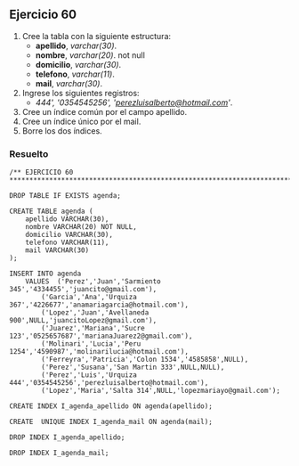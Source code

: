 ## Ejercicio 60


1. Cree la tabla con la siguiente estructura:
	* **apellido**, *varchar(30)*.
	* **nombre**, *varchar(20)*. not null
	* **domicilio**, *varchar(30)*.
	* **telefono**, *varchar(11)*.
	* **mail**, *varchar(30)*.
2. Ingrese los siguientes registros:
	* *444', '0354545256', 'perezluisalberto@hotmail.com'*.
3. Cree un índice común por el campo apellido.
4. Cree un índice único por el mail.
5. Borre los dos índices.


### Resuelto	
``` 			
/** EJERCICIO 60
******************************************************************************/

DROP TABLE IF EXISTS agenda;

CREATE TABLE agenda (
	apellido VARCHAR(30),
	nombre VARCHAR(20) NOT NULL,
	domicilio VARCHAR(30),
	telefono VARCHAR(11),
	mail VARCHAR(30)
);

INSERT INTO agenda 
	VALUES	('Perez','Juan','Sarmiento 345','4334455','juancito@gmail.com'),
		('Garcia','Ana','Urquiza 367','4226677','anamariagarcia@hotmail.com'),
		('Lopez','Juan','Avellaneda 900',NULL,'juancitoLopez@gmail.com'),
		('Juarez','Mariana','Sucre 123','0525657687','marianaJuarez2@gmail.com'),
		('Molinari','Lucia','Peru 1254','4590987','molinarilucia@hotmail.com'),
		('Ferreyra','Patricia','Colon 1534','4585858',NULL),
		('Perez','Susana','San Martin 333',NULL,NULL),
		('Perez','Luis','Urquiza 444','0354545256','perezluisalberto@hotmail.com'),
		('Lopez','Maria','Salta 314',NULL,'lopezmariayo@gmail.com');

CREATE INDEX I_agenda_apellido ON agenda(apellido);

CREATE 	UNIQUE INDEX I_agenda_mail ON agenda(mail);

DROP INDEX I_agenda_apellido;

DROP INDEX I_agenda_mail;


``` 			
